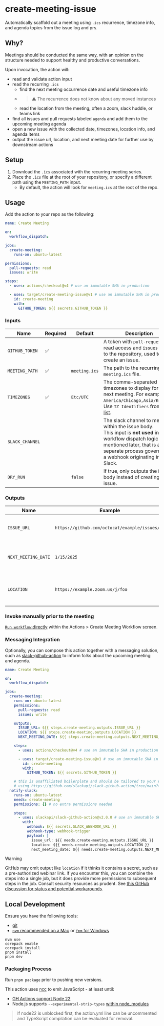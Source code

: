 # create-meeting-issue

Automatically scaffold out a meeting using `.ics` recurrence, timezone info, and agenda topics from the issue log and prs.

## Why?

Meetings should be conducted the same way, with an opinion on the structure needed to support healthy and productive conversations.

Upon invocation, the action will:

- read and validate action input
- read the recurring `.ics`
  - find the next meeting occurrence date and useful timezone info
  - > ⚠️ The recurrence does not know about any moved instances
  - read the location from the meeting, often a zoom, slack huddle, or teams link
- find all issues and pull requests labeled `agenda` and add them to the upcoming meeting agenda
- open a new issue with the collected date, timezones, location info, and agenda items
- output the issue url, location, and next meeting date for further use by downstream actions

<!--
Example output: TODO POST-OPEN SOURCE: run it on the repo and show a live example
-->

## Setup

1. Download the `.ics` associated with the recurring meeting series.
1. Place the `.ics` file at the root of your repository, or specify a different path using the `MEETING_PATH` input.
   - By default, the action will look for `meeting.ics` at the root of the repo.

## Usage

Add the action to your repo as the following:

```yaml
name: Create Meeting

on:
  workflow_dispatch:

jobs:
  create-meeting:
    runs-on: ubuntu-latest

permissions:
  pull-requests: read
  issues: write

steps:
  - uses: actions/checkout@v4 # use an immutable SHA in production

  - uses: target/create-meeting-issue@v1 # use an immutable SHA in production
    id: create-meeting
    with:
      GITHUB_TOKEN: ${{ secrets.GITHUB_TOKEN }}
```

### Inputs

| Name            | Required | Default       | Description                                                                                                                                                                                                      |
| --------------- | -------- | ------------- | ---------------------------------------------------------------------------------------------------------------------------------------------------------------------------------------------------------------- |
| `GITHUB_TOKEN`  | ✅       |               | A token with `pull-request` read access and `issues` write to the repository, used to create an issue.                                                                                                           |
| `MEETING_PATH`  | ✅       | `meeting.ics` | The path to the recurring `meeting.ics` file.                                                                                                                                                                    |
| `TIMEZONES`     | ✅       | `Etc/UTC`     | The comma-separated timezones to display for the next meeting. For example, `America/Chicago,Asia/Kolkata`. Use `TZ Identifiers` from [this list](https://en.wikipedia.org/wiki/List_of_tz_database_time_zones). |
| `SLACK_CHANNEL` |          |               | The slack channel to mention within the issue body.<br />This input is **not used** in any workflow dispatch logic mentioned later, that is a separate process governed by a webhook originating in Slack.       |
| `DRY_RUN`       |          | `false`       | If true, only outputs the issue body instead of creating the issue.                                                                                                                                              |

### Outputs

| Name                | Example                                        | Description                                 |
| ------------------- | ---------------------------------------------- | ------------------------------------------- |
| `ISSUE_URL`         | `https://github.com/octocat/example/issues/16` | The url of the issue that was created.      |
| `NEXT_MEETING_DATE` | `1/15/2025`                                    | The next meeting date from the `.ics` file. |
| `LOCATION`          | `https://example.zoom.us/j/foo`                | The meeting location from the `.ics` file.  |

### Invoke manually prior to the meeting

[`Run workflow` directly](https://docs.github.com/en/actions/managing-workflow-runs-and-deployments/managing-workflow-runs/manually-running-a-workflow) within the Actions > Create Meeting Workflow screen.

### Messaging Integration

Optionally, you can compose this action together with a messaging solution, such as [slack-github-action](https://github.com/slackapi/slack-github-action) to inform folks about the upcoming meeting and agenda.

```yaml
name: Create Meeting

on:
  workflow_dispatch:

jobs:
  create-meeting:
    runs-on: ubuntu-latest
    permissions:
      pull-requests: read
      issues: write

    outputs:
      ISSUE_URL: ${{ steps.create-meeting.outputs.ISSUE_URL }}
      LOCATION: ${{ steps.create-meeting.outputs.LOCATION }}
      NEXT_MEETING_DATE: ${{ steps.create-meeting.outputs.NEXT_MEETING_DATE }}

    steps:
      - uses: actions/checkout@v4 # use an immutable SHA in production

      - uses: target/create-meeting-issue@v1 # use an immutable SHA in production
        id: create-meeting
        with:
          GITHUB_TOKEN: ${{ secrets.GITHUB_TOKEN }}

	# this is unaffiliated boilerplate and should be tailored to your needs
	# using https://github.com/slackapi/slack-github-action/tree/main?tab=readme-ov-file#technique-1-slack-workflow-builder is a pretty lightweight way to do this
  notify-slack:
    runs-on: ubuntu-latest
    needs: create-meeting
    permissions: {} # no extra permissions needed

    steps:
      - uses: slackapi/slack-github-action@v2.0.0 # use an immutable SHA in production
        with:
          webhook: ${{ secrets.SLACK_WEBHOOK_URL }}
          webhook-type: webhook-trigger
          payload: |
            issue_url: ${{ needs.create-meeting.outputs.ISSUE_URL }}
            location: ${{ needs.create-meeting.outputs.LOCATION }}
            next_meeting_date: ${{ needs.create-meeting.outputs.NEXT_MEETING_DATE }}
```

> [!WARNING] 
> GitHub may omit output like `location` if it thinks it contains a secret, such as a pre-authorized webinar link. If you encounter this, you can combine the steps into a single job, but it does provide more permissions to subsequent steps in the job. Consult security resources as prudent. See [this GitHub discussion for status and potential workarounds](https://github.com/orgs/community/discussions/37942).

## Local Development

Ensure you have the following tools:

- [git](https://git-scm.com)
- [`nvm` recommended on a Mac](https://github.com/nvm-sh/nvm#install--update-script) or [`fnm` for Windows](https://github.com/Schniz/fnm)

```
nvm use
corepack enable
corepack install
pnpm install
pnpm dev
```

### Packaging Process

Run `pnpm package` prior to pushing new versions.

This action uses [ncc](https://github.com/vercel/ncc) to emit JavaScript - at least until:

- [GH Actions support Node 22](https://github.com/actions/runner/discussions/2704)
- Node.js supports `--experimental-strip-types` [within node_modules](https://github.com/nodejs/node/blob/7bc37af0f7150b9c1f90508b491ceff937734188/lib/internal/modules/typescript.js#L185-L187)

> If node22 is unblocked first, the action.yml line can be uncommented and TypeScript compilation can be evaluated for removal.

<!-- TODO POST-OPEN SOURCE - INTRODUCE TOOLING AGAIN, OR USE https://docs.github.com/en/repositories/releasing-projects-on-github/automatically-generated-release-notes
### Release Process
-->

